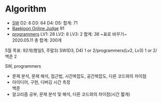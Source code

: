 # Algorithm

- [SW](https://swexpertacademy.com/main/capacityTest/main.do)   D2: 6 D3: 64 D4:  D5:  합계: 71
- [Baekjoon Online Judge](https://www.acmicpc.net/)  91
- [programmers](https://programmers.co.kr/learn/challenges)  LV1: 28 LV2: 8  LV3: 2   합계: 38
~표로 바꾸기~
<br/> 2020.05.11  총 합계: 200개

5월 목표: 92개(평일5, 주말3) SW(D3, D4) 1 or 2/programmers(Lv2, Lv3) 1 or 2/ 백준 2

SW, programmers 
  - 문제 분석, 문제 해석, 접근법, 시간복잡도, 공간복잡도, 다른 코드와의 차이점
  - 아이디어, 구현, 디버깅 시간 측정</br>
백준
  - 알고리즘 공부, 문제 분석 및 해석, 다른 코드와의 차이점(시간 짧게)
